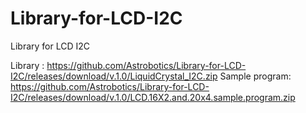 # Library-for-LCD-I2C
Library for LCD I2C


Library : https://github.com/Astrobotics/Library-for-LCD-I2C/releases/download/v.1.0/LiquidCrystal_I2C.zip
Sample program: https://github.com/Astrobotics/Library-for-LCD-I2C/releases/download/v.1.0/LCD.16X2.and.20x4.sample.program.zip
